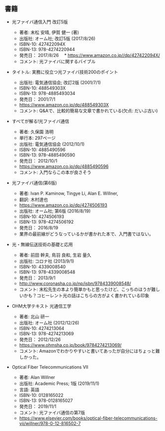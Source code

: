 ## 書籍

* 光ファイバ通信入門 改訂5版
  * 著者: 末松 安晴, 伊賀 健一 (著)
  * 出版社: オーム社; 改訂5版 (2017/8/26)
  * ISBN-10: 427422094X
  * ISBN-13: 978-4274220944
  * 発売日： 2017/8/26
　* https://www.amazon.co.jp//dp/427422094X/
  * コメント: 光ファイバに関するバイブル

* タイトル: 実務に役立つ光ファイバ技術200のポイント
  * 出版社: 電気通信協会; 改訂2版 (2001/7/1)
  * ISBN-10: 488549303X
  * ISBN-13: 978-4885493034
  * 発売日： 2001/7/1
  * https://www.amazon.co.jp/dp/488549303X
  * コメント: Q&Aで、比較的簡易な文章で書かれている(欠点: だいぶ古い)

* すべてが解る!光ファイバ通信
  * 著者: 久保園 浩明 
  * 単行本: 297ページ
  * 出版社: 電気通信協会 (2012/10/1)
  * ISBN-10: 4885490596
  * ISBN-13: 978-4885490590
  * 発売日： 2012/10/1
  * https://www.amazon.co.jp/dp/4885490596
  * コメント: 入門ならこの本が良さそう

* 光ファイバ通信(第6版)
  * 著者: Ivan P. Kaminow, Tingye Li, Alan E. Willner,
  * 翻訳: 木村達也
  * https://www.amazon.co.jp/dp/4274506193
  * 出版社: オーム社; 第6版 (2016/8/19)
  * ISBN-10: 4274506193
  * ISBN-13: 978-4274506192
  * 発売日： 2016/8/19
  * 業界の最前線がどうなっているかが書かれた本で、入門書ではない。

* 光・無線伝送技術の基礎と応用
  * 著者: 前田 幹夫, 鳥羽 良和, 生岩 量久
  * 出版社: コロナ社 (2013/9/1)
  * ISBN-10: 4339008540
  * ISBN-13: 978-4339008548
  * 発売日： 2013/9/1
  * http://www.coronasha.co.jp/np/isbn/9784339008548/
  * コメント: 末松先生の本より簡単かもと思ったけど、こっちのほうが難しいかも？コヒーレント光の話はこちらの方がよく書かれている印象


* OHM大学テキスト 光通信工学
  * 著者: 北山 研一
  * 出版社: オーム社 (2012/12/26)
  * ISBN-10: 4274213064
  * ISBN-13: 978-4274213069
  * 発売日： 2012/12/26
  * https://www.ohmsha.co.jp/book/9784274213069/
  * コメント: Amazonでわかりやすいと書いてあったが自分にはちょっと難しかった。

* Optical Fiber Telecommunications VII
  * 著者: Alan Willner
  * 出版社: Academic Press; 1版 (2019/11/1)
  * 言語: 英語
  * ISBN-10: 0128165022
  * ISBN-13: 978-0128165027
  * 発売日： 2019/11/1
  * コメント: 光ファイバ通信の第7版
  * https://www.elsevier.com/books/optical-fiber-telecommunications-vii/willner/978-0-12-816502-7

